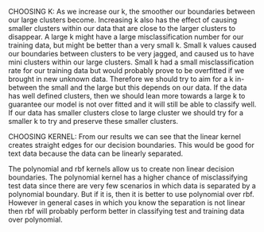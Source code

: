 CHOOSING K:
As we increase our k, the smoother our boundaries between our large clusters become. Increasing k also has the effect of causing smaller clusters within our data that are close to the larger clusters to disappear. A large k might have a large misclassification number for our training data, but might be better than a very small k. Small k values caused our boundaries between clusters to be very jagged, and caused us to have mini clusters within our large clusters. Small k had a small misclassification rate for our training data but would probably prove to be overfitted if we brought in new unknown data. Therefore we should try to aim for a k in-between the small and the large but this depends on our data. If the data has well defined clusters, then we should lean more towards a large k to guarantee our model is not over fitted and it will still be able to classify well. If our data has smaller clusters close to large cluster we should try for a smaller k to try and preserve these smaller clusters.

CHOOSING KERNEL:
From our results we can see that the linear kernel creates straight edges for our decision boundaries. This would be good for text data because the data can be linearly separated. 

The polynomial and rbf kernels allow us to create non linear decision boundaries. The polynomial kernel has a higher chance of misclassifying test data since there are very few scenarios in which data is separated by a polynomial boundary. But if it is, then it is better to use polynomial over rbf. However in general cases in which you know the separation is not linear then rbf will probably perform better in classifying test and training data over polynomial. 